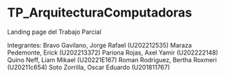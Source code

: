 
# TP_ArquitecturaComputadoras


Landing page del Trabajo Parcial

Integrantes:
Bravo Gavilano, Jorge Rafael (U202212535)
Maraza Pedemonte, Erick (U202213372)
Pariona Rojas, Axel Yamir (U202222148)
Quino Neff, Liam Mikael (U20221E167)
Roman Rodriguez, Bertha Roxmeri (U20211c654)
Soto Zorrilla, Oscar Eduardo (U201811767)


